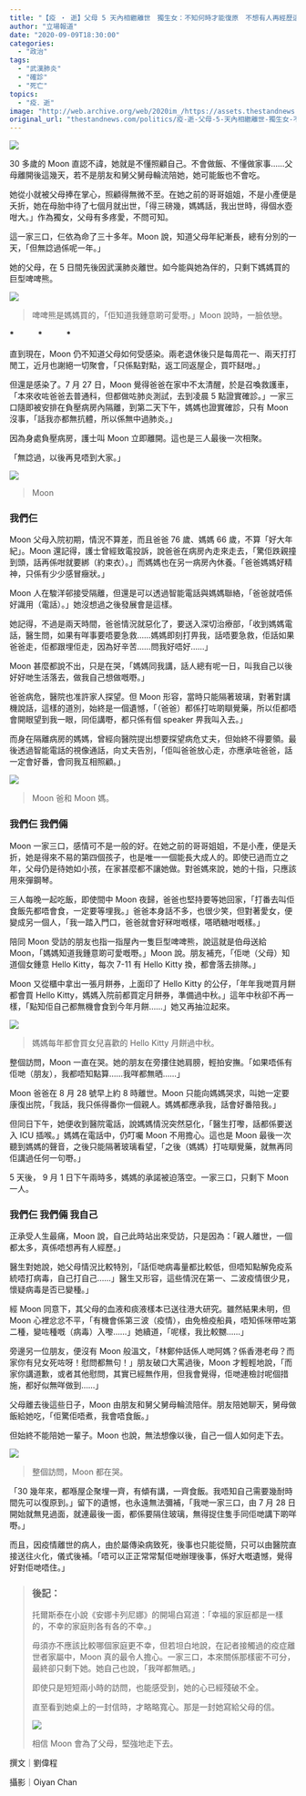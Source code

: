 ```yaml
---
title: "【疫 ‧ 逝】父母 5 天內相繼離世　獨生女：不知何時才能復原　不想有人再經歷這一切"
author: "立場報道"
date: "2020-09-09T18:30:00"
categories:
  - "政治"
tags:
  - "武漢肺炎"
  - "確診"
  - "死亡"
topics:
  - "疫．逝"
image: "http://web.archive.org/web/2020im_/https://assets.thestandnews.com/media/photos/20200909-1520copy_jX7aE_KJ18qyA.png"
original_url: "thestandnews.com/politics/疫-逝-父母-5-天內相繼離世-獨生女-不知何時才能復原-不想有人再經歷這一切"
---
```

![](http://web.archive.org/web/2020im_/https://assets.thestandnews.com/media/photos/20200909-1520copy_jX7aE_KJ18qyA.png)

30 多歲的 Moon 直認不諱，她就是不懂照顧自己。不會做飯、不懂做家事……父母離開後這幾天，若不是朋友和舅父舅母輪流陪她，她可能飯也不會吃。

她從小就被父母捧在掌心，照顧得無微不至。在她之前的哥哥姐姐，不是小產便是夭折，她在母胎中待了七個月就出世，「得三磅幾，媽媽話，我出世時，得個水壺咁大。」作為獨女，父母有多疼愛，不問可知。

這一家三口，仨依為命了三十多年。Moon 說，知道父母年紀漸長，總有分別的一天，「但無諗過係呢一年。」

她的父母，在 5 日間先後因武漢肺炎離世。如今能與她為伴的，只剩下媽媽買的巨型啤啤熊。

![](http://web.archive.org/web/2020im_/https://assets.thestandnews.com/media/photos/PW409274_g0mdU_ulIpkJl.jpg)
> 啤啤熊是媽媽買的，「佢知道我鍾意啲可愛嘢。」Moon 說時，一臉依戀。

**\*　　　\*　　　\***

直到現在，Moon 仍不知道父母如何受感染。兩老退休後只是每周花一、兩天打打閒工，近月也謝絕一切聚會，「只係點對點，返工同返屋企，買吓餸咁。」

但還是感染了。7 月 27 日，Moon 覺得爸爸在家中不太清醒，於是召喚救護車，「本來收咗爸爸去普通科，但都做咗肺炎測試，去到凌晨 5 點證實確診。」一家三口隨即被安排在負壓病房內隔離，到第二天下午，媽媽也證實確診，只有 Moon 沒事，「話我亦都無抗體，所以係無中過肺炎。」

因為身處負壓病房，護士叫 Moon 立即離開。這也是三人最後一次相聚。

「無諗過，以後再見唔到大家。」

![](http://web.archive.org/web/2020im_/https://assets.thestandnews.com/media/photos/DSCF0522_hRKXU_Qrofe19.jpg)
> Moon

### **我們仨**

Moon 父母入院初期，情況不算差，而且爸爸 76 歲、媽媽 66 歲，不算「好大年紀」。Moon 還記得，護士曾經致電投訴，說爸爸在病房內走來走去，「驚佢跌親撞到頭，話再係咁就要綁（約束衣）。」而媽媽也在另一病房內休養。「爸爸媽媽好精神，只係有少少感冒癥狀。」

Moon 人在駿洋邨接受隔離，但還是可以透過智能電話與媽媽聯絡，「爸爸就唔係好識用（電話）。」她沒想過之後發展會是這樣。

她記得，不過是兩天時間，爸爸情況就惡化了，要送入深切治療部，「收到媽媽電話，醫生問，如果有咩事要唔要急救……媽媽即刻打畀我，話唔要急救，佢話如果爸爸走，佢都跟埋佢走，因為好辛苦……問我好唔好……」

Moon 甚麼都說不出，只是在哭，「媽媽同我講，話人總有呢一日，叫我自己以後好好哋生活落去，做我自己想做嘅嘢。」

爸爸病危，醫院也准許家人探望。但 Moon 形容，當時只能隔著玻璃，對著對講機說話，這樣的道別，始終是一個遺憾，「（爸爸）都係打咗啲瞓覺藥，所以佢都唔會開眼望到我一眼，同佢講嘢，都只係有個 speaker 畀我叫入去。」

而身在隔離病房的媽媽，曾經向醫院提出想要探望病危丈夫，但始終不得要領。最後透過智能電話的視像通話，向丈夫告別，「佢叫爸爸放心走，亦應承咗爸爸，話一定會好番，會同我互相照顧。」

![](http://web.archive.org/web/2020im_/https://assets.thestandnews.com/media/photos/DSCF0548_n3X5I_DRHleEc.jpg)
> Moon 爸和 Moon 媽。

### **我們仨 我們倆**

Moon 一家三口，感情可不是一般的好。在她之前的哥哥姐姐，不是小產，便是夭折，她是得來不易的第四個孩子，也是唯一一個能長大成人的。即使已過而立之年，父母仍是待她如小孩，在家甚麼都不讓她做。對爸媽來說，她的十指，只應該用來彈鋼琴。

三人每晚一起吃飯，即使間中 Moon 夜歸，爸爸也堅持要等她回家，「打番去叫佢食飯先都唔會食，一定要等埋我。」爸爸本身話不多，也很少笑，但對著愛女，便變成另一個人，「我一踏入門口，爸爸就會好冧咁嘅樣，嗒晒糖咁嘅樣。」

陪同 Moon 受訪的朋友也指一指屋內一隻巨型啤啤熊，說這就是伯母送給 Moon，「媽媽知道我鍾意啲可愛嘅嘢。」Moon 說。朋友補充，「佢哋（父母）知道個女鍾意 Hello Kitty，每次 7-11 有 Hello Kitty 換，都會落去排隊。」

Moon 又從櫃中拿出一張月餅券，上面印了 Hello Kitty 的公仔，「年年我哋買月餅都會買 Hello Kitty，媽媽入院前都買定月餅券，準備過中秋。」這年中秋卻不再一樣，「點知佢自己都無機會食到今年月餅……」她又再抽泣起來。

![](http://web.archive.org/web/2020im_/https://assets.thestandnews.com/media/photos/DSCF0559_wLwI5_LZonXOY.jpg)
> 媽媽每年都會買女兒喜歡的 Hello Kitty 月餅過中秋。

整個訪問，Moon 一直在哭。她的朋友在旁摟住她肩膀，輕拍安撫。「如果唔係有佢哋（朋友），我都唔知點算……我咩都無晒……」

Moon 爸爸在 8 月 28 號早上約 8 時離世。Moon 只能向媽媽哭求，叫她一定要康復出院，「我話，我只係得番你一個親人。媽媽都應承我，話會好番陪我。」

但同日下午，她便收到醫院電話，說媽媽情況突然惡化，「醫生打嚟，話都係要送入 ICU 插喉。」媽媽在電話中，仍叮囑 Moon 不用擔心。這也是 Moon 最後一次聽到媽媽的聲音，之後只能隔著玻璃看望，「之後（媽媽）打咗瞓覺藥，就無再同佢講過任何一句嘢。」

5 天後， 9 月 1 日下午兩時多，媽媽的承諾被迫落空。一家三口，只剩下 Moon 一人。

### **我們仨 我們倆 我自己**

正承受人生最痛，Moon 說，自己此時站出來受訪，只是因為：「親人離世，一個都太多，真係唔想再有人經歷。」

醫生對她說，她父母情況比較特別，「話佢哋病毒量都比較低，但唔知點解免疫系統唔打病毒，自己打自己……」醫生又形容，這些情況在第一、二波疫情很少見，懷疑病毒是否已變種。」

經 Moon 同意下，其父母的血液和痰液樣本已送往港大研究。雖然結果未明，但 Moon 心裡忿忿不平，「有機會係第三波（疫情），由免檢疫船員，唔知係咪帶咗第二種，變咗種嘅（病毒）入嚟……」她續道，「呢樣，我比較嬲……」

旁邊另一位朋友，便沒有 Moon 般溫文，「林鄭仲話係人哋阿媽？係香港老母？而家你有兒女死咗呀！慰問都無句！」朋友破口大罵過後，Moon 才輕輕地說，「而家你講道歉，或者其他慰問，其實已經無作用，但我會覺得，佢哋連檢討呢個措施，都好似無咩做到……」

父母離去後這些日子，Moon 由朋友和舅父舅母輪流陪伴。朋友陪她聊天，舅母做飯給她吃，「佢驚佢唔煮，我會唔食飯。」

但始終不能陪她一輩子。Moon 也說，無法想像以後，自己一個人如何走下去。

![](http://web.archive.org/web/2020im_/https://assets.thestandnews.com/media/photos/DSCF0504_y61mX_Fzv0SOW.jpg)
> 整個訪問，Moon 都在哭。

「30 幾年來，都喺屋企聚埋一齊，有傾有講，一齊食飯。我唔知自己需要幾耐時間先可以復原到。」留下的遺憾，也永遠無法彌補，「我哋一家三口，由 7 月 28 日開始就無見過面，就連最後一面，都係要隔住玻璃，無得捉住隻手同佢哋講下啲咩嘢。」

而且，因疫情離世的病人，由於屬傳染病致死，後事也只能從簡，只可以由醫院直接送往火化，儀式後補。「唔可以正正常常幫佢哋辦理後事，係好大嘅遺憾，覺得好對佢哋唔住。」

> ### **後記：**
> 
> 托爾斯泰在小說《安娜卡列尼娜》的開場白寫道：「幸福的家庭都是一樣的，不幸的家庭則各有各的不幸。」
> 
> 毋須亦不應該比較哪個家庭更不幸，但若坦白地說，在記者接觸過的疫症離世者家屬中，Moon 真的最令人擔心。一家三口，本來關係那樣密不可分，最終卻只剩下她。她自己也說，「我咩都無晒。」
> 
> 即使只是短短兩小時的訪問，也能感受到，她的心已經殘破不全。
> 
> 直至看到她桌上的一封信時，才略略寬心。那是一封她寫給父母的信。
> 
> ![](http://web.archive.org/web/2020im_/https://assets.thestandnews.com/media/photos/DSCF0537_pSmKS_JA480Q4.jpg)
> 
> 相信 Moon 會為了父母，堅強地走下去。

撰文｜劉偉程

攝影｜Oiyan Chan